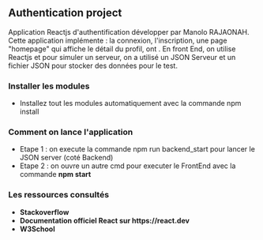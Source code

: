 <h2>Authentication project</h2>
Application Reactjs d'authentification développer par Manolo RAJAONAH. Cette application implémente : la connexion, l'inscription, une page "homepage" qui affiche le détail du profil, ont . En front End, on utilise Reactjs et pour simuler un serveur, on a utilisé un JSON Serveur et un fichier JSON pour stocker des données pour le test.


<h3>Installer les modules</h3>
<p>

  <ul>
    <li>
      Installez tout les modules automatiquement avec la commande <stron>npm install</strong>
    </li>
  </ul>
</p>

<h3>Comment on lance l'application</h3>
<p>

  <ul>
    <li>
      Etape 1 : on execute la commande <stron>npm run backend_start</strong> pour lancer le JSON server (coté Backend)
    </li>
    <li>
      Etape 2 : on ouvre un autre cmd pour executer le FrontEnd avec la commande <strong>npm start <strong/>
    </li>
  </ul>
</p>

<h3>Les ressources consultés</h3>
<p>

  <ul>
    <li>
      Stackoverflow
    </li>
    <li>
      Documentation officiel React sur https://react.dev
    </li>
    <li>
      W3School
    </li>
  </ul>
</p>
